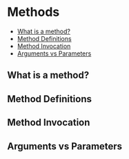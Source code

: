 # Methods

- [What is a method?](#what-is-a-method)
- [Method Definitions](#method-definitions)
- [Method Invocation](#method-invocation)
- [Arguments vs Parameters](#arguments-vs-parameters)

## What is a method?

## Method Definitions

## Method Invocation

## Arguments vs Parameters